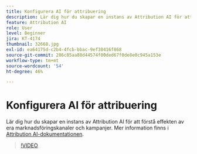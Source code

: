 ```yaml
---
title: Konfigurera AI för attribuering
description: Lär dig hur du skapar en instans av Attribution AI för att förstå effekten av dina marknadsföringskanaler och kampanjer.
feature: Attribution AI
role: User
level: Beginner
jira: KT-4174
thumbnail: 32668.jpg
exl-id: ea64175d-c2b4-4fcb-bbac-9ef30416f868
source-git-commit: 286c85aa88d44574f00ded67f0de8e0c945a153e
workflow-type: tm+mt
source-wordcount: '54'
ht-degree: 46%

---
```


# Konfigurera AI för attribuering

Lär dig hur du skapar en instans av Attribution AI för att förstå effekten av era marknadsföringskanaler och kampanjer. Mer information finns i [Attribution AI-dokumentationen](https://experienceleague.adobe.com/docs/experience-platform/intelligent-services/attribution-ai/overview.html?lang=sv-SE).

>[!VIDEO](https://video.tv.adobe.com/v/32668?learn=on&enablevpops)
